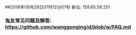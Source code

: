 ##2018年09月28日07时12分07秒 新址: 159.65.59.251
### 兔友常见问题及解答: https://github.com/wanggonging/d/blob/w/FAQ.md
